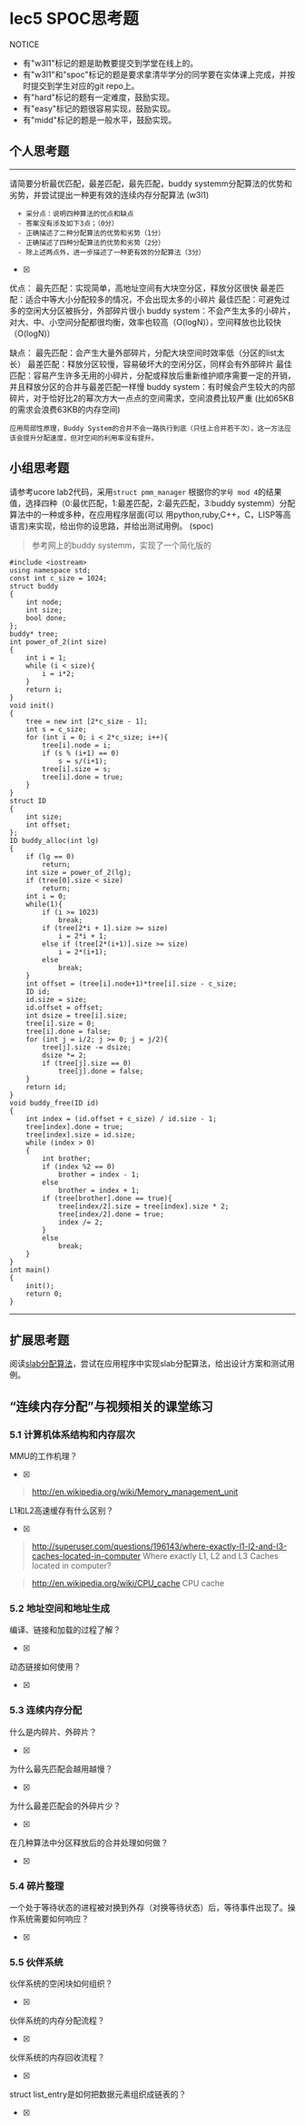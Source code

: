 # lec5 SPOC思考题


NOTICE
- 有"w3l1"标记的题是助教要提交到学堂在线上的。
- 有"w3l1"和"spoc"标记的题是要求拿清华学分的同学要在实体课上完成，并按时提交到学生对应的git repo上。
- 有"hard"标记的题有一定难度，鼓励实现。
- 有"easy"标记的题很容易实现，鼓励实现。
- 有"midd"标记的题是一般水平，鼓励实现。


## 个人思考题
---

请简要分析最优匹配，最差匹配，最先匹配，buddy systemm分配算法的优势和劣势，并尝试提出一种更有效的连续内存分配算法 (w3l1)
```
  + 采分点：说明四种算法的优点和缺点
  - 答案没有涉及如下3点；（0分）
  - 正确描述了二种分配算法的优势和劣势（1分）
  - 正确描述了四种分配算法的优势和劣势（2分）
  - 除上述两点外，进一步描述了一种更有效的分配算法（3分）
 ```
- [x]  

> 
优点：
	最先匹配：实现简单，高地址空间有大块空分区，释放分区很快
	最差匹配：适合中等大小分配较多的情况，不会出现太多的小碎片
	最佳匹配：可避免过多的空闲大分区被拆分，外部碎片很小
	buddy system：不会产生太多的小碎片，对大、中、小空间分配都很均衡，效率也较高（O(logN)），空间释放也比较快（O(logN)）

>
缺点：
	最先匹配：会产生大量外部碎片，分配大块空间时效率低（分区的list太长）
	最差匹配：释放分区较慢，容易破坏大的空闲分区，同样会有外部碎片
	最佳匹配：容易产生许多无用的小碎片，分配或释放后重新维护顺序需要一定的开销，并且释放分区的合并与最差匹配一样慢
	buddy system：有时候会产生较大的内部碎片，对于恰好比2的幂次方大一点点的空间需求，空间浪费比较严重 (比如65KB的需求会浪费63KB的内存空间)

>
	应用局部性原理，Buddy System的合并不会一路执行到底（只往上合并若干次），这一方法应该会提升分配速度，但对空间的利用率没有提升。

## 小组思考题

请参考ucore lab2代码，采用`struct pmm_manager` 根据你的`学号 mod 4`的结果值，选择四种（0:最优匹配，1:最差匹配，2:最先匹配，3:buddy systemm）分配算法中的一种或多种，在应用程序层面(可以 用python,ruby,C++，C，LISP等高语言)来实现，给出你的设思路，并给出测试用例。 (spoc)
>参考网上的buddy systemm，实现了一个简化版的
>
```
#include <iostream>
using namespace std;
const int c_size = 1024;
struct buddy
{
	int node;
	int size;
	bool done;	
};
buddy* tree;
int power_of_2(int size)
{
	int i = 1;
	while (i < size){
		i = i*2;
	}
	return i;
}
void init()
{
	tree = new int [2*c_size - 1];
	int s = c_size;
	for (int i = 0; i < 2*c_size; i++){
		tree[i].node = i;
		if (s % (i+1) == 0)
			s = s/(i+1);
		tree[i].size = s;
		tree[i].done = true;
	}
}
struct ID
{
	int size;
	int offset;
};
ID buddy_alloc(int lg)
{
	if (lg == 0)
		return;
	int size = power_of_2(lg);
	if (tree[0].size < size)
		return;
	int i = 0;
	while(1){
		if (i >= 1023)
			break;
		if (tree[2*i + 1].size >= size)
			i = 2*i + 1;
		else if (tree[2*(i+1)].size >= size)
			i = 2*(i+1);
		else
			break;
	}
	int offset = (tree[i].node+1)*tree[i].size - c_size;
	ID id;
	id.size = size;
	id.offset = offset;
	int dsize = tree[i].size;
	tree[i].size = 0;
	tree[i].done = false;
	for (int j = i/2; j >= 0; j = j/2){
		tree[j].size -= dsize;
		dsize *= 2;
		if (tree[j].size == 0)
			tree[j].done = false;
	}
	return id;
}	
void buddy_free(ID id)
{
	int index = (id.offset + c_size) / id.size - 1;
	tree[index].done = true;
	tree[index].size = id.size;
	while (index > 0)
	{
		int brother;
		if (index %2 == 0)
			brother = index - 1;
		else
			brother = index + 1;
		if (tree[brother].done == true){
			tree[index/2].size = tree[index].size * 2;
			tree[index/2].done = true;
			index /= 2;
		}
		else
			break;
	}
}
int main()
{
	init();
	return 0;
}
```
--- 

## 扩展思考题

阅读[slab分配算法](http://en.wikipedia.org/wiki/Slab_allocation)，尝试在应用程序中实现slab分配算法，给出设计方案和测试用例。

## “连续内存分配”与视频相关的课堂练习

### 5.1 计算机体系结构和内存层次
MMU的工作机理？

- [x]  

>  http://en.wikipedia.org/wiki/Memory_management_unit

L1和L2高速缓存有什么区别？

- [x]  

>  http://superuser.com/questions/196143/where-exactly-l1-l2-and-l3-caches-located-in-computer
>  Where exactly L1, L2 and L3 Caches located in computer?

>  http://en.wikipedia.org/wiki/CPU_cache
>  CPU cache

### 5.2 地址空间和地址生成
编译、链接和加载的过程了解？

- [x]  

>  

动态链接如何使用？

- [x]  

>  


### 5.3 连续内存分配
什么是内碎片、外碎片？

- [x]  

>  

为什么最先匹配会越用越慢？

- [x]  

>  

为什么最差匹配会的外碎片少？

- [x]  

>  

在几种算法中分区释放后的合并处理如何做？

- [x]  

>  

### 5.4 碎片整理
一个处于等待状态的进程被对换到外存（对换等待状态）后，等待事件出现了。操作系统需要如何响应？

- [x]  

>  

### 5.5 伙伴系统
伙伴系统的空闲块如何组织？

- [x]  

>  

伙伴系统的内存分配流程？

- [x]  

>  

伙伴系统的内存回收流程？

- [x]  

>  

struct list_entry是如何把数据元素组织成链表的？

- [x]  

>  




